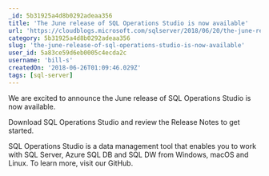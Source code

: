 ```yaml
---
_id: 5b31925a4d8b0292adeaa356
title: 'The June release of SQL Operations Studio is now available'
url: 'https://cloudblogs.microsoft.com/sqlserver/2018/06/20/the-june-release-of-sql-operations-studio-is-now-available/'
category: 5b31925a4d8b0292adeaa356
slug: 'the-june-release-of-sql-operations-studio-is-now-available'
user_id: 5a83ce59d6eb0005c4ecda2c
username: 'bill-s'
createdOn: '2018-06-26T01:09:46.029Z'
tags: [sql-server]
---
```


We are excited to announce the June release of SQL Operations Studio is now available.

Download SQL Operations Studio and review the Release Notes to get started.

SQL Operations Studio is a data management tool that enables you to work with SQL Server, Azure SQL DB and SQL DW from Windows, macOS and Linux. To learn more, visit our GitHub.
